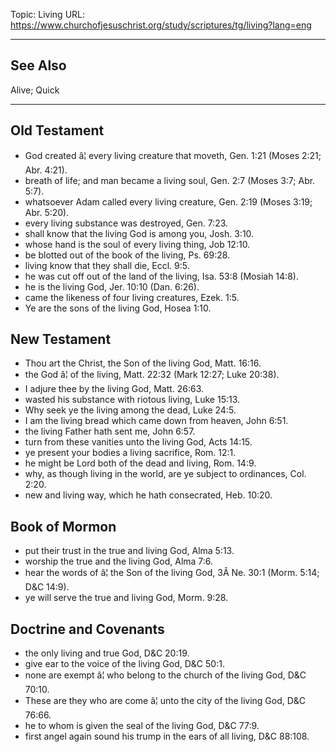Topic: Living
URL: https://www.churchofjesuschrist.org/study/scriptures/tg/living?lang=eng

---

## See Also

Alive; Quick

---

## Old Testament

- God created â¦ every living creature that moveth, Gen. 1:21 (Moses 2:21; Abr. 4:21).
- breath of life; and man became a living soul, Gen. 2:7 (Moses 3:7; Abr. 5:7).
- whatsoever Adam called every living creature, Gen. 2:19 (Moses 3:19; Abr. 5:20).
- every living substance was destroyed, Gen. 7:23.
- shall know that the living God is among you, Josh. 3:10.
- whose hand is the soul of every living thing, Job 12:10.
- be blotted out of the book of the living, Ps. 69:28.
- living know that they shall die, Eccl. 9:5.
- he was cut off out of the land of the living, Isa. 53:8 (Mosiah 14:8).
- he is the living God, Jer. 10:10 (Dan. 6:26).
- came the likeness of four living creatures, Ezek. 1:5.
- Ye are the sons of the living God, Hosea 1:10.

## New Testament

- Thou art the Christ, the Son of the living God, Matt. 16:16.
- the God â¦ of the living, Matt. 22:32 (Mark 12:27; Luke 20:38).
- I adjure thee by the living God, Matt. 26:63.
- wasted his substance with riotous living, Luke 15:13.
- Why seek ye the living among the dead, Luke 24:5.
- I am the living bread which came down from heaven, John 6:51.
- the living Father hath sent me, John 6:57.
- turn from these vanities unto the living God, Acts 14:15.
- ye present your bodies a living sacrifice, Rom. 12:1.
- he might be Lord both of the dead and living, Rom. 14:9.
- why, as though living in the world, are ye subject to ordinances, Col. 2:20.
- new and living way, which he hath consecrated, Heb. 10:20.

## Book of Mormon

- put their trust in the true and living God, Alma 5:13.
- worship the true and the living God, Alma 7:6.
- hear the words of â¦ the Son of the living God, 3Â Ne. 30:1 (Morm. 5:14; D&C 14:9).
- ye will serve the true and living God, Morm. 9:28.

## Doctrine and Covenants

- the only living and true God, D&C 20:19.
- give ear to the voice of the living God, D&C 50:1.
- none are exempt â¦ who belong to the church of the living God, D&C 70:10.
- These are they who are come â¦ unto the city of the living God, D&C 76:66.
- he to whom is given the seal of the living God, D&C 77:9.
- first angel again sound his trump in the ears of all living, D&C 88:108.

